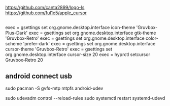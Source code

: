 https://github.com/canta2899/logo-ls
https://github.com/ful1e5/apple_cursor

##

exec = gsettings set org.gnome.desktop.interface icon-theme 'Gruvbox-Plus-Dark'
exec = gsettings set org.gnome.desktop.interface gtk-theme 'Gruvbox-Retro'
exec = gsettings set org.gnome.desktop.interface color-scheme 'prefer-dark'
exec = gsettings set org.gnome.desktop.interface cursor-theme 'Gruvbox-Retro'
exec = gsettings set org.gnome.desktop.interface cursor-size 20
exec = hyprctl setcursor Gruvbox-Retro 20

## android connect usb

sudo pacman -S gvfs-mtp mtpfs android-udev

sudo udevadm control --reload-rules
sudo systemctl restart systemd-udevd

